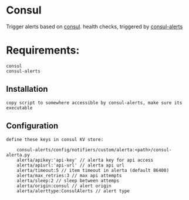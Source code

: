 Consul
==========

Trigger alerts based on [consul][1]. health checks, triggered by [consul-alerts][2]

Requirements:
==========

    consul
    consul-alerts


Installation
------------

    copy script to somewhere accessible by consul-alerts, make sure its executable

Configuration
-------------

    define these keys in consul KV store:

        consul-alerts/config/notifiers/custom/alerta:<path>/consul-alerta.py
        alerta/apikey:'api-key' // alerta key for api access
        alerta/apiurl:'api-url' // alerta api url
        alerta/timeout:5 // item timeout in alerta (default 86400)
        alerta/max_retries:3 // max api attempts
        alerta/sleep:2 // sleep between attemps
        alerta/origin:consul // alert origin
        alerta/alerttype:ConsulAlerts // alert type

[1]: <https://github.com/hashicorp/consul> "Consul"
[2]: <https://github.com/AcalephStorage/consul-alerts> "Consul-Alerts"
